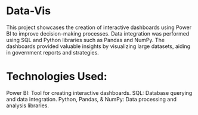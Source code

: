 # Data-Vis
This project showcases the creation of interactive dashboards using Power BI to improve decision-making processes. Data integration was performed using SQL and Python libraries such as Pandas and NumPy. The dashboards provided valuable insights by visualizing large datasets, aiding in government reports and strategies.

# Technologies Used:

Power BI: Tool for creating interactive dashboards.
SQL: Database querying and data integration.
Python, Pandas, & NumPy: Data processing and analysis libraries.
